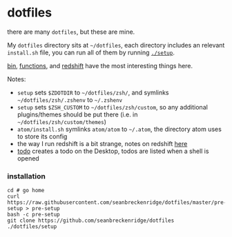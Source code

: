 # dotfiles

there are many `dotfiles`, but these are mine.

My `dotfiles` directory sits at `~/dotfiles`, each directory includes an relevant `install.sh` file, you can run all of them by running [`./setup`](/setup).

[bin](/bin), [functions](/zsh/functions), and [redshift](/redshift) have the most interesting things here.

Notes:
- `setup` sets `$ZDOTDIR` to `~/dotfiles/zsh/`, and symlinks `~/dotfiles/zsh/.zshenv` to `~/.zshenv`
- `setup` sets `$ZSH_CUSTOM` to `~/dotfiles/zsh/custom`, so any additional plugins/themes should be put there (i.e. in `~/dotfiles/zsh/custom/themes`)
- `atom/install.sh` symlinks `atom/atom` to `~/.atom`, the directory atom uses to store its config
- the way I run redshift is a bit strange, notes on redshift [here](/redshift/README.md)
- [todo](/bin/todo) creates a todo on the Desktop, todos are listed when a shell is opened

### installation

    cd # go home
    curl https://raw.githubusercontent.com/seanbreckenridge/dotfiles/master/pre-setup > pre-setup
    bash -c pre-setup
    git clone https://github.com/seanbreckenridge/dotfiles
    ./dotfiles/setup

